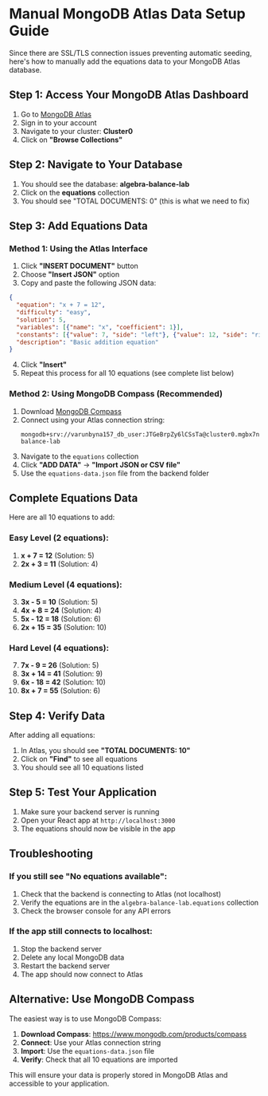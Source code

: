 # Manual MongoDB Atlas Data Setup Guide

Since there are SSL/TLS connection issues preventing automatic seeding, here's how to manually add the equations data to your MongoDB Atlas database.

## Step 1: Access Your MongoDB Atlas Dashboard

1. Go to [MongoDB Atlas](https://cloud.mongodb.com)
2. Sign in to your account
3. Navigate to your cluster: **Cluster0**
4. Click on **"Browse Collections"**

## Step 2: Navigate to Your Database

1. You should see the database: **algebra-balance-lab**
2. Click on the **equations** collection
3. You should see "TOTAL DOCUMENTS: 0" (this is what we need to fix)

## Step 3: Add Equations Data

### Method 1: Using the Atlas Interface

1. Click **"INSERT DOCUMENT"** button
2. Choose **"Insert JSON"** option
3. Copy and paste the following JSON data:

```json
{
  "equation": "x + 7 = 12",
  "difficulty": "easy",
  "solution": 5,
  "variables": [{"name": "x", "coefficient": 1}],
  "constants": [{"value": 7, "side": "left"}, {"value": 12, "side": "right"}],
  "description": "Basic addition equation"
}
```

4. Click **"Insert"**
5. Repeat this process for all 10 equations (see complete list below)

### Method 2: Using MongoDB Compass (Recommended)

1. Download [MongoDB Compass](https://www.mongodb.com/products/compass)
2. Connect using your Atlas connection string:
   ```
   mongodb+srv://varunbyna157_db_user:JTGeBrpZy6lCSsTa@cluster0.mgbx7np.mongodb.net/algebra-balance-lab
   ```
3. Navigate to the `equations` collection
4. Click **"ADD DATA"** → **"Import JSON or CSV file"**
5. Use the `equations-data.json` file from the backend folder

## Complete Equations Data

Here are all 10 equations to add:

### Easy Level (2 equations):
1. **x + 7 = 12** (Solution: 5)
2. **2x + 3 = 11** (Solution: 4)

### Medium Level (4 equations):
3. **3x - 5 = 10** (Solution: 5)
4. **4x + 8 = 24** (Solution: 4)
5. **5x - 12 = 18** (Solution: 6)
6. **2x + 15 = 35** (Solution: 10)

### Hard Level (4 equations):
7. **7x - 9 = 26** (Solution: 5)
8. **3x + 14 = 41** (Solution: 9)
9. **6x - 18 = 42** (Solution: 10)
10. **8x + 7 = 55** (Solution: 6)

## Step 4: Verify Data

After adding all equations:

1. In Atlas, you should see **"TOTAL DOCUMENTS: 10"**
2. Click on **"Find"** to see all equations
3. You should see all 10 equations listed

## Step 5: Test Your Application

1. Make sure your backend server is running
2. Open your React app at `http://localhost:3000`
3. The equations should now be visible in the app

## Troubleshooting

### If you still see "No equations available":
1. Check that the backend is connecting to Atlas (not localhost)
2. Verify the equations are in the `algebra-balance-lab.equations` collection
3. Check the browser console for any API errors

### If the app still connects to localhost:
1. Stop the backend server
2. Delete any local MongoDB data
3. Restart the backend server
4. The app should now connect to Atlas

## Alternative: Use MongoDB Compass

The easiest way is to use MongoDB Compass:

1. **Download Compass**: https://www.mongodb.com/products/compass
2. **Connect**: Use your Atlas connection string
3. **Import**: Use the `equations-data.json` file
4. **Verify**: Check that all 10 equations are imported

This will ensure your data is properly stored in MongoDB Atlas and accessible to your application.
